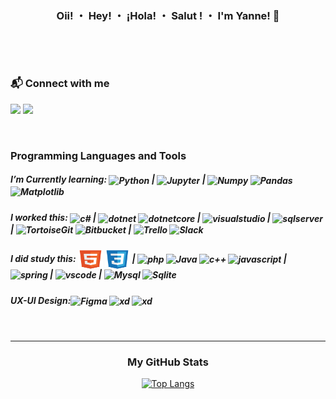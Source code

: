 <div align="center">

### Oii! ・ Hey! ・ ¡Hola! ・ Salut ! ・ I'm Yanne! 👋
</div>

##


<br><br>

### :mailbox_with_mail: Connect with me 

<a href = "mailto:yanne.aroberto@gmail.com"><img src="https://img.shields.io/badge/-Gmail-%23333?style=for-the-badge&logo=gmail&logoColor=white" target="_blank"></a> <a href="https://www.linkedin.com/in/yanne-roberto-60067b1a3" target="_blank"><img src="https://img.shields.io/badge/-LinkedIn-%230077B5?style=for-the-badge&logo=linkedin&logoColor=white" target="_blank"></a>  

<br>

### Programming Languages and Tools
##### I’m Currently learning: <img align="center" alt="Python" height="30" width="40" src="https://cdn.jsdelivr.net/gh/devicons/devicon@latest/icons/python/python-original.svg"> | <img align="center" alt="Jupyter" height="30" width="40" src="https://cdn.jsdelivr.net/gh/devicons/devicon@latest/icons/jupyter/jupyter-original.svg"> | <img align="center" alt="Numpy" height="30" width="40" src="https://cdn.jsdelivr.net/gh/devicons/devicon@latest/icons/numpy/numpy-original.svg"> <img align="center" alt="Pandas" height="30" width="40" src="https://cdn.jsdelivr.net/gh/devicons/devicon@latest/icons/pandas/pandas-original.svg"> <img align="center" alt="Matplotlib" height="30" width="40" src="https://cdn.jsdelivr.net/gh/devicons/devicon@latest/icons/matplotlib/matplotlib-original.svg">

  
##### I worked this: <img align="center" alt="c#" height="30" width="40" src="https://cdn.jsdelivr.net/gh/devicons/devicon/icons/csharp/csharp-original.svg"> | <img align="center" alt="dotnet" height="30" width="40" src="https://cdn.jsdelivr.net/gh/devicons/devicon@latest/icons/dot-net/dot-net-original.svg" /> <img align="center" alt="dotnetcore" height="30" width="40" src="https://cdn.jsdelivr.net/gh/devicons/devicon/icons/dotnetcore/dotnetcore-original.svg" /> | <img align="center" alt="visualstudio" height="30" width="40" src="https://cdn.jsdelivr.net/gh/devicons/devicon/icons/visualstudio/visualstudio-plain.svg" /> | <img align="center" alt="sqlserver" height="30" width="40" src="https://cdn.jsdelivr.net/gh/devicons/devicon@latest/icons/microsoftsqlserver/microsoftsqlserver-plain.svg" /> | <img align="center" alt="TortoiseGit" height="30" width="40" src="https://cdn.jsdelivr.net/gh/devicons/devicon@latest/icons/tortoisegit/tortoisegit-original.svg" /> <img align="center" alt="​B​i​t​b​u​c​k​e​t​" height="30" width="40" src="https://cdn.jsdelivr.net/gh/devicons/devicon@latest/icons/bitbucket/bitbucket-original.svg" /> | <img align="center" alt="Trello" height="30" width="40" src="https://cdn.jsdelivr.net/gh/devicons/devicon@latest/icons/trello/trello-original.svg" /> <img align="center" alt="Slack" height="30" width="40" src="https://cdn.jsdelivr.net/gh/devicons/devicon@latest/icons/slack/slack-original.svg" />



##### I did study this: <img align="center" alt="HTML" height="30" width="40" src="https://raw.githubusercontent.com/devicons/devicon/master/icons/html5/html5-original.svg"> <img align="center" alt="CSS" height="30" width="40" src="https://raw.githubusercontent.com/devicons/devicon/master/icons/css3/css3-original.svg"> | <img align="center" alt="php" height="30" width="40" src="https://cdn.jsdelivr.net/gh/devicons/devicon/icons/php/php-original.svg"> <img align="center" alt="Java" height="30" width="40" src="https://cdn.jsdelivr.net/gh/devicons/devicon/icons/java/java-original.svg"> <img align="center" alt="c++" height="30" width="40" src="https://cdn.jsdelivr.net/gh/devicons/devicon/icons/cplusplus/cplusplus-original.svg"> <img align="center" alt="javascript" height="30" width="40" src="https://cdn.jsdelivr.net/gh/devicons/devicon/icons/javascript/javascript-plain.svg"> | <img align="center" alt="spring" height="30" width="40" src="https://cdn.jsdelivr.net/gh/devicons/devicon/icons/spring/spring-original.svg" /> | <img align="center" alt="vscode" height="30" width="40" src="https://cdn.jsdelivr.net/gh/devicons/devicon/icons/vscode/vscode-original.svg" /> | <img align="center" alt="Mysql" height="30" width="40" src="https://cdn.jsdelivr.net/gh/devicons/devicon/icons/mysql/mysql-original.svg"> <img align="center" alt="Sqlite" height="30" width="40" src="https://cdn.jsdelivr.net/gh/devicons/devicon/icons/sqlite/sqlite-original.svg"> 

 
##### UX-UI Design:<img align="center" alt="Figma" height="30" width="40" src="https://cdn.jsdelivr.net/gh/devicons/devicon/icons/figma/figma-original.svg">   <img align="center" alt="xd" height="30" width="40" src="https://cdn.jsdelivr.net/gh/devicons/devicon/icons/xd/xd-plain.svg"> <img align="center" alt="xd" height="30" width="40" src="https://cdn.jsdelivr.net/gh/devicons/devicon/icons/canva/canva-original.svg">
  

<br>  
<hr>
<div align="center">

### My GitHub Stats

[![Top Langs](https://github-readme-stats.vercel.app/api/top-langs/?username=ifYanneelse&langs_count=10)](https://github.com/ifYanneelse/github-readme-stats)

</div>
